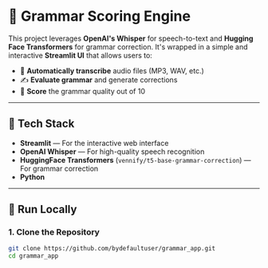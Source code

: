 # 🎤 Grammar Scoring Engine

This project leverages **OpenAI's Whisper** for speech-to-text and **Hugging Face Transformers** for grammar correction. It's wrapped in a simple and interactive **Streamlit UI** that allows users to:

- 📄 **Automatically transcribe** audio files (MP3, WAV, etc.)
- ✍️ **Evaluate grammar** and generate corrections
- 🧠 **Score** the grammar quality out of 10

---

## 🔧 Tech Stack

- **Streamlit** — For the interactive web interface
- **OpenAI Whisper** — For high-quality speech recognition
- **HuggingFace Transformers** (`vennify/t5-base-grammar-correction`) — For grammar correction
- **Python**

---

## 🚀 Run Locally

### 1. Clone the Repository
```bash
git clone https://github.com/bydefaultuser/grammar_app.git
cd grammar_app
